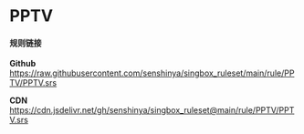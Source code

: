 # PPTV

#### 规则链接

**Github**
https://raw.githubusercontent.com/senshinya/singbox_ruleset/main/rule/PPTV/PPTV.srs

**CDN**
https://cdn.jsdelivr.net/gh/senshinya/singbox_ruleset@main/rule/PPTV/PPTV.srs